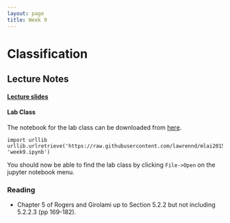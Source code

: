 ```yaml
---
layout: page
title: Week 9
---
```


Classification
==============

Lecture Notes
-------------

#### [Lecture slides](./assets/w9_classification.pdf)

#### Lab Class

The notebook for the lab class can be downloaded from
[here](http://nbviewer.ipython.org/github/lawrennd/mlai2015/blob/master/week9.ipynb).

    import urllib
    urllib.urlretrieve('https://raw.githubusercontent.com/lawrennd/mlai2015/master/week9.ipynb', 'week9.ipynb')

You should now be able to find the lab class by clicking `File->Open` on
the jupyter notebook menu.

### Reading

-   Chapter 5 of Rogers and Girolami up to Section 5.2.2 but not
    including 5.2.2.3 (pp 169-182).

